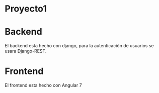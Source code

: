 # Proyecto1

# Backend

El backend esta hecho con django, para la autenticación de usuarios se usara Django-REST.

# Frontend

El frontend esta hecho con Angular 7 